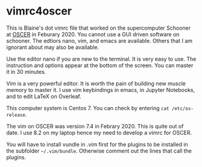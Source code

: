 
# vimrc4oscer

This is Blaine's dot vimrc file that worked on the supercomputer Schooner at [OSCER](http://ou.edu/oscer) in Feburary 2020.
You cannot use a GUI driven software on schooner.
The edtiors nano, vim, and emacs are available.
Others that I am ignorant about may also be available.

Use the editor nano if you are new to the terminal.
It is very easy to use.
The instruction and options appear at the bottom of the screen.
You can master it in 30 minutes.

Vim is a very powerful editor. 
It is worth the pain of building new muscle memory to master it.
I use vim keybindings in emacs, in Jupyter Notebooks, and to edit LaTeX on Overleaf.

This computer system is Centos 7. 
You can check by entering `cat /etc/os-release`.

The vim on OSCER was version 7.4 in Febrary 2020. 
This is quite out of date. 
I use 8.2 on my laptop hence my need to develop a vimrc for OSCER.

You will have to install vundle in .vim first for the plugins to be installed in the subfolder `~/.vim/bundle`.
Otherwise comment out the lines that call the plugins.

